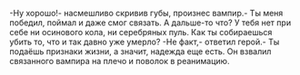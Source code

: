   -Ну хорошо!- насмешливо скривив губы, произнес вампир.- Ты меня победил, поймал и даже смог связать. А дальше-то что? У тебя нет при себе ни осинового кола, ни серебряных пуль. Как ты собираешься убить то, что и так давно уже умерло?
-Не факт,- ответил герой.- Ты подаёшь признаки жизни, а значит, надежда еще есть.
Он взвалил связанного вампира на плечо и поволок в реанимацию.      